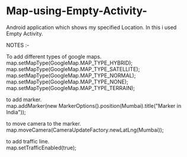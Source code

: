 # Map-using-Empty-Activity-
Android application which shows my specified Location. In this i used Empty Activity.

NOTES :-
   
  To add different types of google maps.
        map.setMapType(GoogleMap.MAP_TYPE_HYBRID);
        map.setMapType(GoogleMap.MAP_TYPE_SATELLITE);
        map.setMapType(GoogleMap.MAP_TYPE_NORMAL);
        map.setMapType(GoogleMap.MAP_TYPE_NONE);
        map.setMapType(GoogleMap.MAP_TYPE_TERRAIN);
        
        
   to add marker.      
        map.addMarker(new MarkerOptions().position(Mumbai).title("Marker in India"));
        
   to move camera to the marker.     
        map.moveCamera(CameraUpdateFactory.newLatLng(Mumbai));
        
        
        
   to add traffic line.    
        map.setTrafficEnabled(true);
